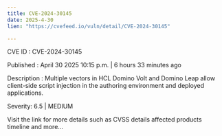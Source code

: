 ```yaml
---
title: CVE-2024-30145
date: 2025-4-30
lien: "https://cvefeed.io/vuln/detail/CVE-2024-30145"

---
```


CVE ID : CVE-2024-30145

Published :  April 30
2025
10:15 p.m. | 6 hours
33 minutes ago

Description : Multiple vectors in HCL Domino Volt and Domino Leap allow client-side
script injection in the authoring environment and deployed applications.

Severity: 6.5 | MEDIUM

Visit the link for more details
such as CVSS details
affected products
timeline
and more...
